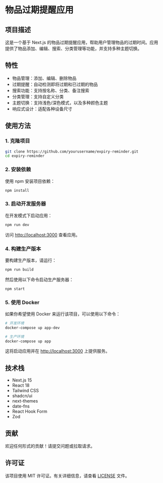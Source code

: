 # 物品过期提醒应用

## 项目描述

这是一个基于 Next.js 的物品过期提醒应用，帮助用户管理物品的过期时间。应用提供了物品添加、编辑、搜索、分类管理等功能，并支持多种主题切换。

## 特性

- 物品管理：添加、编辑、删除物品
- 过期提醒：自动检测即将过期和已过期的物品
- 搜索功能：支持按名称、分类、备注搜索
- 分类管理：支持自定义分类
- 主题切换：支持浅色/深色模式，以及多种颜色主题
- 响应式设计：适配各种设备尺寸

## 使用方法

### 1. 克隆项目

```bash
git clone https://github.com/yourusername/expiry-reminder.git
cd expiry-reminder
```

### 2. 安装依赖

使用 npm 安装项目依赖：

```bash
npm install
```

### 3. 启动开发服务器

在开发模式下启动应用：

```bash
npm run dev
```

访问 [http://localhost:3000](http://localhost:3000) 查看应用。

### 4. 构建生产版本

要构建生产版本，请运行：

```bash
npm run build
```

然后使用以下命令启动生产服务器：

```bash
npm start
```

### 5. 使用 Docker

如果你希望使用 Docker 来运行该项目，可以使用以下命令：

```bash
# 开发环境
docker-compose up app-dev

# 生产环境
docker-compose up app
```

这将启动应用并在 [http://localhost:3000](http://localhost:3000) 上提供服务。

## 技术栈

- Next.js 15
- React 18
- Tailwind CSS
- shadcn/ui
- next-themes
- date-fns
- React Hook Form
- Zod

## 贡献

欢迎任何形式的贡献！请提交问题或拉取请求。

## 许可证

该项目使用 MIT 许可证。有关详细信息，请查看 [LICENSE](LICENSE) 文件。
